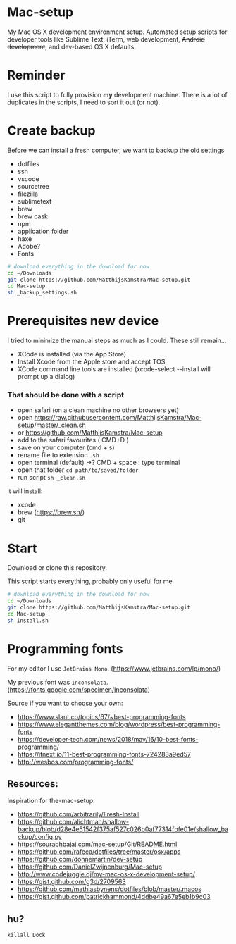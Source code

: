 # Mac-setup

My Mac OS X development environment setup. Automated setup scripts for developer tools like Sublime Text, iTerm, web development, ~~Android development~~, and dev-based OS X defaults.

# Reminder

I use this script to fully provision **my** development machine.
There is a lot of duplicates in the scripts, I need to sort it out (or not).

# Create backup

Before we can install a fresh computer, we want to backup the old settings

- dotfiles
- ssh
- vscode
- sourcetree
- filezilla
- sublimetext
- brew
- brew cask
- npm
- application folder
- haxe
- Adobe?
- Fonts


```bash
# download everything in the download for now
cd ~/Downloads
git clone https://github.com/MatthijsKamstra/Mac-setup.git
cd Mac-setup
sh _backup_settings.sh
```


# Prerequisites new device

I tried to minimize the manual steps as much as I could. These still remain...

- XCode is installed (via the App Store)
- Install Xcode from the Apple store and accept TOS
- XCode command line tools are installed (xcode-select --install will prompt up a dialog)

### That should be done with a script

- open safari (on a clean machine no other browsers yet)
- open https://raw.githubusercontent.com/MatthijsKamstra/Mac-setup/master/_clean.sh
- or https://github.com/MatthijsKamstra/Mac-setup
- add to the safari favourites ( CMD+D )
- save on your computer (cmd + s)
- rename file to extension `.sh`
- open terminal (default) ->? CMD + space : type terminal
- open that folder `cd path/to/saved/folder`
- run script `sh _clean.sh`

it will install:

- xcode
- brew (https://brew.sh/)
- git




# Start

Download or clone this repository.

This script starts everything, probably only useful for me

```bash
# download everything in the download for now
cd ~/Downloads
git clone https://github.com/MatthijsKamstra/Mac-setup.git
cd Mac-setup
sh install.sh
```

<!--
or use a specific bash file

- For Android development: [Android setup](https://github.com/MatthijsKamstra/Mac-setup/blob/master/android.sh)
- Lazy I-Want-It-All install: [Brew setup](https://github.com/MatthijsKamstra/Mac-setup/blob/master/brew.sh)
- Minimal install (xcode/brew/git): [Clean setup](https://github.com/MatthijsKamstra/Mac-setup/blob/master/clean.sh)
- Minimal design setup: [Design setup](https://github.com/MatthijsKamstra/Mac-setup/blob/master/design.sh)
- Quick start for [Haxe](http://haxe.org): [Haxe setup](https://github.com/MatthijsKamstra/Mac-setup/blob/master/haxe.sh)
- Update OSX: [OSX prep setup](https://github.com/MatthijsKamstra/Mac-setup/blob/master/osxprep.sh)
- Change default OSX settings: [OSX setup](https://github.com/MatthijsKamstra/Mac-setup/blob/master/osx.sh)
- Web dev setup (git/node/editors/plugins/programs/etc): [Web development setup](https://github.com/MatthijsKamstra/Mac-setup/blob/master/_web.sh)

# Sublime Text setup

- Install Package control: <https://packagecontrol.io/installation>
- And then install via `cmc+shift+p` + `install` the following:
  - Alignment
  - AutoFileName
  - Browser Refresh
  - Color Highlighter
  - ColorPicker
  - DocBlockr
  - GitGutter
  - Haxe
  - Indent XML
  - Minifier
  - Pretty JSON
  - SideBarEnhancements
  - SourceTree
  - Trimmer
  - Terminal

User preferences:

```
{
	// "word_wrap": true,
	"font_face": "Inconsolata",
	"font_size": 14,
	"highlight_line": true,
	"trim_trailing_white_space_on_save": true,
	// "auto_complete_commit_on_tab": true,
	// "draw_white_space": "all",
	"highlight_modified_tabs": true,
	"bold_folder_labels": false
}

```

[resource](http://www.thenerdary.net/post/29338253893/my-sublime-text-2-config)

-->

# Programming fonts

For my editor I use `JetBrains Mono`. (https://www.jetbrains.com/lp/mono/)

My previous font was `Inconsolata`. (https://fonts.google.com/specimen/Inconsolata)

Source if you want to choose your own:

- https://www.slant.co/topics/67/~best-programming-fonts
- https://www.elegantthemes.com/blog/wordpress/best-programming-fonts
- https://developer-tech.com/news/2018/may/16/10-best-fonts-programming/
- https://itnext.io/11-best-programming-fonts-724283a9ed57
- <http://wesbos.com/programming-fonts/>

<!--
# Filezilla

How to backup Filezilla

**Step 1**
Open up your copy of FileZilla, select the ‘Export…’ option from the ‘File’ menu and click the checkbox that reads ‘Export Site Manager entries’. At this point you may also want to select to export your settings and the current transfer queue if one exists.

**Step 2**
Click ‘OK’ and you’ll be asked where you want to save the exported file to. The export is in the format of a XML file and should be saved in a suitable location.

**Step 3**
Now we have our FileZilla site manager safe and sound its time to look at importing our sites back into FileZilla. To do this, with FileZilla open, select the ‘Import…’ option from the ‘File’ menu and navigate to where the saved XML file is sitting. Simply click ‘OK’ and watch as your settings flood back in. It’s almost as if you were never FileZilla-less.

Resource: <http://biostall.com/how-to-copy-or-backup-your-filezilla-site-manager/>

# Mail

Ways to backup personal mail

Resource:

- <https://support.apple.com/kb/PH19174?locale=en_US>
- <http://www.cnet.com/how-to/a-better-way-to-archive-email-in-apple-mail/>
- <http://ccm.net/faq/11317-mac-os-back-up-your-mail-folder>

-->

## Resources:

Inspiration for the-mac-setup:

- <https://github.com/arbitrarily/Fresh-Install>
- <https://github.com/alichtman/shallow-backup/blob/d28e4e51542f375af527c026b0af77314fbfe01e/shallow_backup/config.py>
- <https://sourabhbajaj.com/mac-setup/Git/README.html>
- <https://github.com/rafeca/dotfiles/tree/master/osx/apps>
- <https://github.com/donnemartin/dev-setup>
- <https://github.com/DanielZwijnenburg/Mac-setup>
- <http://www.codejuggle.dj/my-mac-os-x-development-setup/>
- <https://gist.github.com/g3d/2709563>
- <https://github.com/mathiasbynens/dotfiles/blob/master/.macos>
- <https://gist.github.com/patrickhammond/4ddbe49a67e5eb1b9c03>

## hu?

```
killall Dock
```
